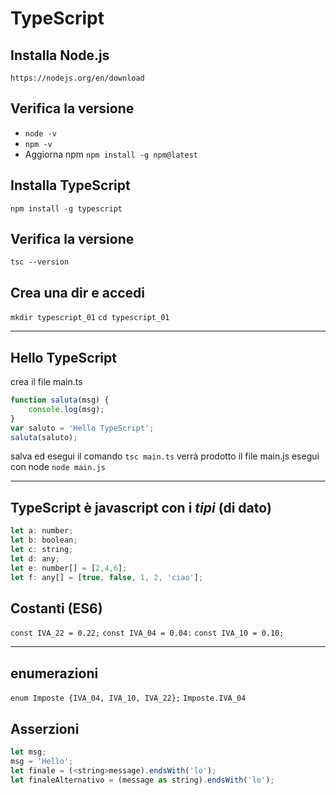 # TypeScript

## Installa Node.js

`https://nodejs.org/en/download`

## Verifica la versione

* `node -v`
* `npm -v`
* Aggiorna npm `npm install -g npm@latest`

## Installa TypeScript
`npm install -g typescript`

## Verifica la versione
`tsc --version`

## Crea una dir e accedi
`mkdir typescript_01`
`cd typescript_01`

---

## Hello TypeScript

crea il file main.ts

```javascript
function saluta(msg) {
    console.log(msg);
}
var saluto = 'Hello TypeScript';
saluta(saluto);
```
salva ed esegui il comando
`tsc main.ts`
verrà prodotto il file main.js
esegui con node
`node main.js`

---


## TypeScript è javascript con i _tipi_ (di dato)
```javascript
let a: number;
let b: boolean;
let c: string;
let d: any;
let e: number[] = [2,4,6];
let f: any[] = [true, false, 1, 2, 'ciao'];
```

## Costanti (ES6)

`const IVA_22 = 0.22;`
`const IVA_04 = 0.04:`
`const IVA_10 = 0.10;`

---


## enumerazioni
`enum Imposte {IVA_04, IVA_10, IVA_22};`
`Imposte.IVA_04`

## Asserzioni
```javascript
let msg;
msg = 'Hello';
let finale = (<string>message).endsWith('lo');
let finaleAlternativo = (message as string).endsWith('lo');
```

